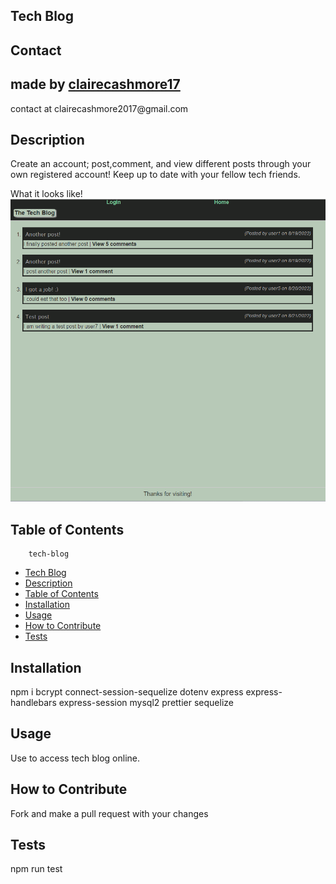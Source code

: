 ## Tech Blog

## Contact

<h2> made by <a href = "github.com/clairecashmore17">clairecashmore17</a></h2>
<p>contact at clairecashmore2017@gmail.com </p> 
 
## Description
Create an account; post,comment, and view different posts through your own registered account! Keep up to date with your fellow tech friends.

What it looks like!
<img  src = "./ScreenCap.png" />

## Table of Contents

        tech-blog

- [Tech Blog](#tech-blog)
- [Description](#description)
- [Table of Contents](#table-of-contents)
- [Installation](#installation)
- [Usage](#usage)
- [How to Contribute](#how-to-contribute)
- [Tests](#tests)

## Installation

npm i bcrypt connect-session-sequelize dotenv express express-handlebars express-session mysql2 prettier sequelize

## Usage

Use to access tech blog online.

## How to Contribute

Fork and make a pull request with your changes

## Tests

npm run test
